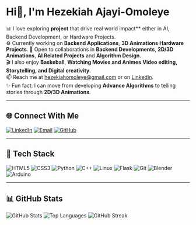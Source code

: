 # Hi👋, I'm Hezekiah Ajayi-Omoleye

📊 I love exploring **project** that drive real world impact** either in AI, Backend Development, or Hardware Projects.  
⚙️ Currently working on **Backend Applications**, **3D Animations** **Hardware Projects**.
🤝 Open to collaborations in **Backend Developments**, **2D/3D Animations**, **AI Related Projects** and **Algorithm Design**.  
🎬 I also enjoy **Baskeball**, **Watching Movies and Animes** **Video editing, Storytelling, and Digital creativity**.  
📫 Reach me at [hezekiahomoleye@gmail.com](mailto:henrythegrea8@gmail.com) or on [LinkedIn](https://linkedin.com/in/hezekiah-ajayi-omoleye-4997b6331/).  
✨ Fun fact: I can move from developing **Advance Algorithms** to telling stories through **2D/3D Animations**.

---

## 🌐 Connect With Me

[![LinkedIn](https://img.shields.io/badge/LinkedIn-blue?style=for-the-badge&logo=linkedin)](https://www.linkedin.com/in/hezekiah-ajayi-omoleye-4997b6331/)
[![Email](https://img.shields.io/badge/Email-D14836?style=for-the-badge&logo=gmail&logoColor=white)](mailto:hezekiahomoleye@gmail.com)
[![GitHub](https://img.shields.io/badge/GitHub-black?style=for-the-badge&logo=github)](https://github.com/HezekiahAO)

---

## 🧰 Tech Stack

![HTML5](https://img.shields.io/badge/HTML5-E34F26?style=for-the-badge&logo=html5&logoColor=white)
![CSS3](https://img.shields.io/badge/CSS3-1572B6?style=for-the-badge&logo=css3&logoColor=white)
![Python](https://img.shields.io/badge/Python-3776AB?style=for-the-badge&logo=python&logoColor=white)
![C++](https://img.shields.io/badge/C%2B%2B-00599C?style=for-the-badge&logo=c%2B%2B&logoColor=white)
![Linux](https://img.shields.io/badge/Linux-00979D?style=for-the-badge&logo=arduino&logoColor=white)
![Flask](https://img.shields.io/badge/Flask-000000?style=for-the-badge&logo=flask&logoColor=white)
![Git](https://img.shields.io/badge/Git-F05032?style=for-the-badge&logo=git&logoColor=white)
![Blender](https://img.shields.io/badge/Blender-F5792A?style=for-the-badge&logo=blender&logoColor=white)
![Arduino](https://img.shields.io/badge/Arduino-00979D?style=for-the-badge&logo=arduino&logoColor=white)


---

## 📊 GitHub Stats

![GitHub Stats](https://github-readme-stats.vercel.app/api?username=HezekiahAO&show_icons=true&theme=tokyonight)
![Top Languages](https://github-readme-stats.vercel.app/api/top-langs/?username=HezekiahAO&layout=compact&theme=tokyonight)
![GitHub Streak](https://github-readme-streak-stats.herokuapp.com?user=HezekiahAO&theme=tokyonight&cache_seconds=86400)
